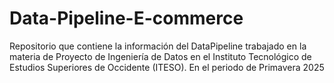 # Data-Pipeline-E-commerce
Repositorio que contiene la información del DataPipeline trabajado en la materia de Proyecto de Ingeniería de Datos en el Instituto Tecnológico de Estudios Superiores de Occidente (ITESO). En el periodo de Primavera 2025
